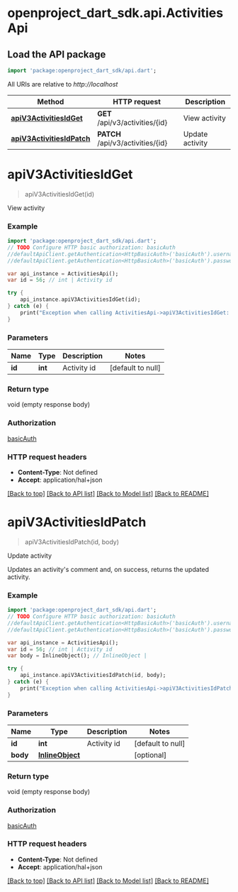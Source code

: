 # openproject_dart_sdk.api.ActivitiesApi

## Load the API package
```dart
import 'package:openproject_dart_sdk/api.dart';
```

All URIs are relative to *http://localhost*

Method | HTTP request | Description
------------- | ------------- | -------------
[**apiV3ActivitiesIdGet**](ActivitiesApi.md#apiV3ActivitiesIdGet) | **GET** /api/v3/activities/{id} | View activity
[**apiV3ActivitiesIdPatch**](ActivitiesApi.md#apiV3ActivitiesIdPatch) | **PATCH** /api/v3/activities/{id} | Update activity


# **apiV3ActivitiesIdGet**
> apiV3ActivitiesIdGet(id)

View activity

### Example 
```dart
import 'package:openproject_dart_sdk/api.dart';
// TODO Configure HTTP basic authorization: basicAuth
//defaultApiClient.getAuthentication<HttpBasicAuth>('basicAuth').username = 'YOUR_USERNAME'
//defaultApiClient.getAuthentication<HttpBasicAuth>('basicAuth').password = 'YOUR_PASSWORD';

var api_instance = ActivitiesApi();
var id = 56; // int | Activity id

try { 
    api_instance.apiV3ActivitiesIdGet(id);
} catch (e) {
    print("Exception when calling ActivitiesApi->apiV3ActivitiesIdGet: $e\n");
}
```

### Parameters

Name | Type | Description  | Notes
------------- | ------------- | ------------- | -------------
 **id** | **int**| Activity id | [default to null]

### Return type

void (empty response body)

### Authorization

[basicAuth](../README.md#basicAuth)

### HTTP request headers

 - **Content-Type**: Not defined
 - **Accept**: application/hal+json

[[Back to top]](#) [[Back to API list]](../README.md#documentation-for-api-endpoints) [[Back to Model list]](../README.md#documentation-for-models) [[Back to README]](../README.md)

# **apiV3ActivitiesIdPatch**
> apiV3ActivitiesIdPatch(id, body)

Update activity

Updates an activity's comment and, on success, returns the updated activity.

### Example 
```dart
import 'package:openproject_dart_sdk/api.dart';
// TODO Configure HTTP basic authorization: basicAuth
//defaultApiClient.getAuthentication<HttpBasicAuth>('basicAuth').username = 'YOUR_USERNAME'
//defaultApiClient.getAuthentication<HttpBasicAuth>('basicAuth').password = 'YOUR_PASSWORD';

var api_instance = ActivitiesApi();
var id = 56; // int | Activity id
var body = InlineObject(); // InlineObject | 

try { 
    api_instance.apiV3ActivitiesIdPatch(id, body);
} catch (e) {
    print("Exception when calling ActivitiesApi->apiV3ActivitiesIdPatch: $e\n");
}
```

### Parameters

Name | Type | Description  | Notes
------------- | ------------- | ------------- | -------------
 **id** | **int**| Activity id | [default to null]
 **body** | [**InlineObject**](InlineObject.md)|  | [optional] 

### Return type

void (empty response body)

### Authorization

[basicAuth](../README.md#basicAuth)

### HTTP request headers

 - **Content-Type**: Not defined
 - **Accept**: application/hal+json

[[Back to top]](#) [[Back to API list]](../README.md#documentation-for-api-endpoints) [[Back to Model list]](../README.md#documentation-for-models) [[Back to README]](../README.md)

